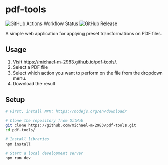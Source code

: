 # pdf-tools

![GitHub Actions Workflow Status](https://img.shields.io/github/actions/workflow/status/michael-m-2983/pdf-tools/deploy.yml)
![GitHub Release](https://img.shields.io/github/v/release/michael-m-2983/pdf-tools)


A simple web application for applying preset transformations on PDF files.

## Usage

1. Visit <https://michael-m-2983.github.io/pdf-tools/>.
2. Select a PDF file
3. Select which action you want to perform on the file from the dropdown menu.
4. Download the result

## Setup

```sh
# First, install NPM: https://nodejs.org/en/download/

# Clone the repository from GitHub
git clone https://github.com/michael-m-2983/pdf-tools.git
cd pdf-tools/

# Install libraries
npm install

# Start a local development server
npm run dev
```
